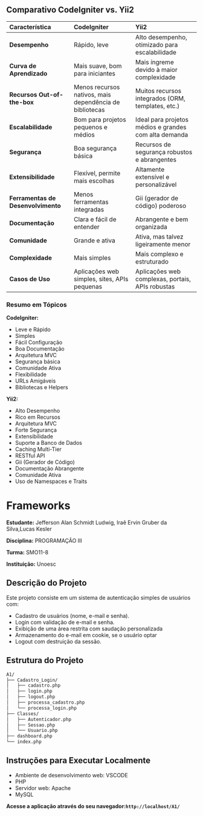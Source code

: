 ## Comparativo CodeIgniter vs. Yii2

| Característica        | CodeIgniter                                  | Yii2                                             |
| :-------------------- | :------------------------------------------- | :----------------------------------------------- |
| **Desempenho** | Rápido, leve                                 | Alto desempenho, otimizado para escalabilidade   |
| **Curva de Aprendizado** | Mais suave, bom para iniciantes             | Mais íngreme devido à maior complexidade         |
| **Recursos Out-of-the-box** | Menos recursos nativos, mais dependência de bibliotecas | Muitos recursos integrados (ORM, templates, etc.) |
| **Escalabilidade** | Bom para projetos pequenos e médios           | Ideal para projetos médios e grandes com alta demanda |
| **Segurança** | Boa segurança básica                           | Recursos de segurança robustos e abrangentes     |
| **Extensibilidade** | Flexível, permite mais escolhas               | Altamente extensível e personalizável             |
| **Ferramentas de Desenvolvimento** | Menos ferramentas integradas                 | Gii (gerador de código) poderoso                 |
| **Documentação** | Clara e fácil de entender                     | Abrangente e bem organizada                      |
| **Comunidade** | Grande e ativa                               | Ativa, mas talvez ligeiramente menor             |
| **Complexidade** | Mais simples                                  | Mais complexo e estruturado                     |
| **Casos de Uso** | Aplicações web simples, sites, APIs pequenas | Aplicações web complexas, portais, APIs robustas |

### Resumo em Tópicos

**CodeIgniter:**

* Leve e Rápido
* Simples
* Fácil Configuração
* Boa Documentação
* Arquitetura MVC
* Segurança básica
* Comunidade Ativa
* Flexibilidade
* URLs Amigáveis
* Bibliotecas e Helpers

**Yii2:**

* Alto Desempenho
* Rico em Recursos
* Arquitetura MVC
* Forte Segurança
* Extensibilidade
* Suporte a Banco de Dados
* Caching Multi-Tier
* RESTful API
* Gii (Gerador de Código)
* Documentação Abrangente
* Comunidade Ativa
* Uso de Namespaces e Traits

# Frameworks

**Estudante:** Jefferson Alan Schmidt Ludwig, Iraê Ervin Gruber da Silva,Lucas Kesler

**Disciplina:** PROGRAMAÇÃO III

**Turma:** SMO11-8

**Instituição:** Unoesc

## Descrição do Projeto

Este projeto consiste em um sistema de autenticação simples de usuários com:

* Cadastro de usuários (nome, e-mail e senha).
* Login com validação de e-mail e senha.
* Exibição de uma área restrita com saudação personalizada
* Armazenamento do e-mail em cookie, se o usuário optar
* Logout com destruição da sessão.

## Estrutura do Projeto
```bash
A1/
├── Cadastro_Login/
│   ├── cadastro.php         
│   ├── login.php            
│   ├── logout.php           
│   ├── processa_cadastro.php 
│   └── processa_login.php    
├── Classes/
│   ├── Autenticador.php    
│   ├── Sessao.php          
│   └── Usuario.php         
├── dashboard.php          
└── index.php              
```
## Instruções para Executar Localmente

* Ambiente de desenvolvimento web: VSCODE
* PHP
* Servidor web: Apache
* MySQL

**Acesse a aplicação através do seu navegador:`http://localhost/A1/`**
